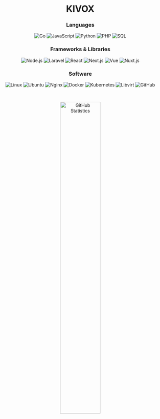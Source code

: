 <h1 align="center">KIVOX</br></h1>

<h3 align="center">Languages</h3>

<p align="center">
  <img alt="Go" src="https://img.shields.io/badge/-Go-262626?style=for-the-badge&logo=go">
  <img alt="JavaScript" src="https://img.shields.io/badge/-JavaScript-262626?style=for-the-badge&logo=javascript">
  <img alt="Python" src="https://img.shields.io/badge/-Python-262626?style=for-the-badge&logo=python">
  <img alt="PHP" src="https://img.shields.io/badge/-PHP-262626?style=for-the-badge&logo=php">
  <img alt="SQL" src="https://img.shields.io/badge/-SQL-262626?style=for-the-badge&logo=postgresql">
</p>

<h3 align="center">Frameworks & Libraries</br></h3>

<p align="center">
  <img alt="Node.js" src="https://img.shields.io/badge/-Node.js-262626?style=for-the-badge&logo=node.js">
  <img alt="Laravel" src="https://img.shields.io/badge/-Laravel-262626?style=for-the-badge&logo=laravel">
  <img alt="React" src="https://img.shields.io/badge/-React-262626?style=for-the-badge&logo=react">
  <img alt="Next.js" src="https://img.shields.io/badge/-Next-262626?style=for-the-badge&logo=next.js">
  <img alt="Vue" src="https://img.shields.io/badge/-Vue-262626?style=for-the-badge&logo=vue.js">
  <img alt="Nuxt.js" src="https://img.shields.io/badge/-Nuxt-262626?style=for-the-badge&logo=nuxt.js">
</p>

<h3 align="center">Software</br></h3>

<p align="center">
  <img alt="Linux" src="https://img.shields.io/badge/-Linux-262626?style=for-the-badge&logo=linux">
  <img alt="Ubuntu" src="https://img.shields.io/badge/-Ubuntu-262626?style=for-the-badge&logo=ubuntu">
  <img alt="Nginx" src="https://img.shields.io/badge/-Nginx-262626?style=for-the-badge&logo=nginx">
  <img alt="Docker" src="https://img.shields.io/badge/-Docker-262626?style=for-the-badge&logo=docker">
  <img alt="Kubernetes" src="https://img.shields.io/badge/-Kubernetes-262626?style=for-the-badge&logo=kubernetes">
  <img alt="Libvirt" src="https://img.shields.io/badge/-LibVirt-262626?style=for-the-badge&logo=VirtualBox">
  <img alt="GitHub" src="https://img.shields.io/badge/-GitHub-262626?style=for-the-badge&logo=github">
</p></br>

<p align="center">
      <img width="50%" alt="GitHub Statistics" src="https://github-readme-stats.vercel.app/api?username=kivox&show_icons=true&hide_border=true&line_height=30&title_color=ededed&text_color=ededed&bg_color=262626&icon_color=d50c2d&show_owner=true">
</p>
